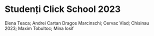# Studenți Click School 2023
Elena Teaca;
Andrei Cartan
Dragos Marcinschi;
Cervac Vlad;
Chisinau 2023;
Maxim Tobultoc;
Mina Iosif
